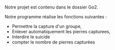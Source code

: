 Notre projet est contenu dans le dossier Go2. 

Notre programme réalise les fonctions suivantes : 
- Permettre la capture d'un groupe,
- Enlever automatiquement les pierres capturees,
- Interdire le suicide
- compter le nombre de pierres capturées
